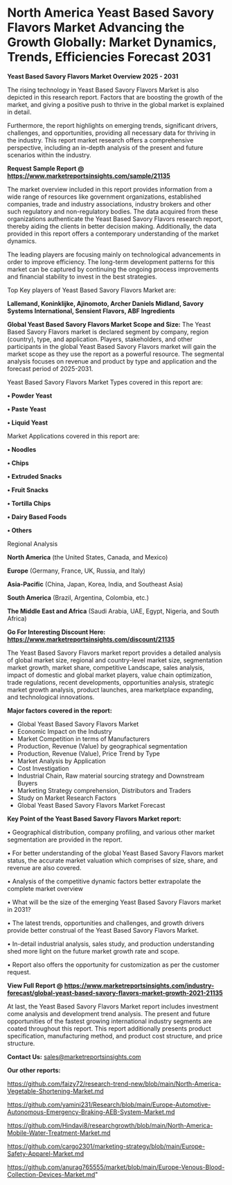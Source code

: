# North America Yeast Based Savory Flavors Market Advancing the Growth Globally: Market Dynamics, Trends, Efficiencies Forecast 2031

<Strong> Yeast Based Savory Flavors Market Overview 2025 - 2031</strong>

The rising technology in Yeast Based Savory Flavors Market is also depicted in this research report. Factors that are boosting the growth of the market, and giving a positive push to thrive in the global market is explained in detail.

Furthermore, the report highlights on emerging trends, significant drivers, challenges, and opportunities, providing all necessary data for thriving in the industry. This report market research offers a comprehensive perspective, including an in-depth analysis of the present and future scenarios within the industry.

<strong>Request Sample Report @ <a href=https://www.marketreportsinsights.com/sample/21135>https://www.marketreportsinsights.com/sample/21135</a></strong>

The market overview included in this report provides information from a wide range of resources like government organizations, established companies, trade and industry associations, industry brokers and other such regulatory and non-regulatory bodies. The data acquired from these organizations authenticate the Yeast Based Savory Flavors research report, thereby aiding the clients in better decision making. Additionally, the data provided in this report offers a contemporary understanding of the market dynamics.

The leading players are focusing mainly on technological advancements in order to improve efficiency. The long-term development patterns for this market can be captured by continuing the ongoing process improvements and financial stability to invest in the best strategies.

Top Key players of Yeast Based Savory Flavors Market are:

<strong>Lallemand, Koninklijke, Ajinomoto, Archer Daniels Midland, Savory Systems International, Sensient Flavors, ABF Ingredients</strong>

<strong><b>Global Yeast Based Savory Flavors Market Scope and Size:</b></strong>
The Yeast Based Savory Flavors market is declared segment by company, region (country), type, and application. Players, stakeholders, and other participants in the global Yeast Based Savory Flavors market will gain the market scope as they use the report as a powerful resource. The segmental analysis focuses on revenue and product by type and application and the forecast period of 2025-2031.

Yeast Based Savory Flavors Market Types covered in this report are:

<strong>• Powder Yeast

• Paste Yeast

• Liquid Yeast</strong>

Market Applications covered in this report are:

<strong>• Noodles

• Chips

• Extruded Snacks

• Fruit Snacks

• Tortilla Chips

• Dairy Based Foods

• Others</strong> 

Regional Analysis

<strong>North America</strong> (the United States, Canada, and Mexico)

<strong>Europe</strong> (Germany, France, UK, Russia, and Italy)

<strong>Asia-Pacific</strong> (China, Japan, Korea, India, and Southeast Asia)

<strong>South America</strong> (Brazil, Argentina, Colombia, etc.)

<strong>The Middle East and Africa</strong> (Saudi Arabia, UAE, Egypt, Nigeria, and South Africa)

<strong>Go For Interesting Discount Here: <a href=https://www.marketreportsinsights.com/discount/21135>https://www.marketreportsinsights.com/discount/21135</a></strong>

The Yeast Based Savory Flavors market report provides a detailed analysis of global market size, regional and country-level market size, segmentation market growth, market share, competitive Landscape, sales analysis, impact of domestic and global market players, value chain optimization, trade regulations, recent developments, opportunities analysis, strategic market growth analysis, product launches, area marketplace expanding, and technological innovations.

<strong><b>Major factors covered in the report:</b></strong>
<ul>
  <li>Global Yeast Based Savory Flavors Market </li>
  <li>Economic Impact on the Industry</li>
  <li>Market Competition in terms of Manufacturers</li>
  <li>Production, Revenue (Value) by geographical segmentation</li>
  <li>Production, Revenue (Value), Price Trend by Type</li>
  <li>Market Analysis by Application</li>
  <li>Cost Investigation</li>
  <li>Industrial Chain, Raw material sourcing strategy and Downstream Buyers</li>
  <li>Marketing Strategy comprehension, Distributors and Traders</li>
  <li>Study on Market Research Factors</li>
  <li>Global Yeast Based Savory Flavors Market Forecast</li>
</ul>

<strong><b>Key Point of the Yeast Based Savory Flavors Market report:</b></strong>

• Geographical distribution, company profiling, and various other market segmentation are provided in the report.

• For better understanding of the global Yeast Based Savory Flavors market status, the accurate market valuation which comprises of size, share, and revenue are also covered.

• Analysis of the competitive dynamic factors better extrapolate the complete market overview

• What will be the size of the emerging Yeast Based Savory Flavors market in 2031?

• The latest trends, opportunities and challenges, and growth drivers provide better construal of the Yeast Based Savory Flavors Market.

• In-detail industrial analysis, sales study, and production understanding shed more light on the future market growth rate and scope.

• Report also offers the opportunity for customization as per the customer request.

<strong><b>View Full Report @ <a href=https://www.marketreportsinsights.com/industry-forecast/global-yeast-based-savory-flavors-market-growth-2021-21135>https://www.marketreportsinsights.com/industry-forecast/global-yeast-based-savory-flavors-market-growth-2021-21135</a></b></strong>


At last, the Yeast Based Savory Flavors Market report includes investment come analysis and development trend analysis. The present and future opportunities of the fastest growing international industry segments are coated throughout this report. This report additionally presents product specification, manufacturing method, and product cost structure, and price structure.

<strong>Contact Us:</strong>
sales@marketreportsinsights.com

<strong>Our other reports:</strong>

<a href=https://github.com/faizy72/research-trend-new/blob/main/North-America-Vegetable-Shortening-Market.md>https://github.com/faizy72/research-trend-new/blob/main/North-America-Vegetable-Shortening-Market.md</a>

<a href=https://github.com/yamini231/Research/blob/main/Europe-Automotive-Autonomous-Emergency-Braking-AEB-System-Market.md>https://github.com/yamini231/Research/blob/main/Europe-Automotive-Autonomous-Emergency-Braking-AEB-System-Market.md</a>

<a href=https://github.com/Hindavi8/researchgrowth/blob/main/North-America-Mobile-Water-Treatment-Market.md>https://github.com/Hindavi8/researchgrowth/blob/main/North-America-Mobile-Water-Treatment-Market.md</a>

<a href=https://github.com/cargo2301/marketing-strategy/blob/main/Europe-Safety-Apparel-Market.md>https://github.com/cargo2301/marketing-strategy/blob/main/Europe-Safety-Apparel-Market.md</a>

<a href=https://github.com/anurag765555/market/blob/main/Europe-Venous-Blood-Collection-Devices-Market.md>https://github.com/anurag765555/market/blob/main/Europe-Venous-Blood-Collection-Devices-Market.md</a>"
